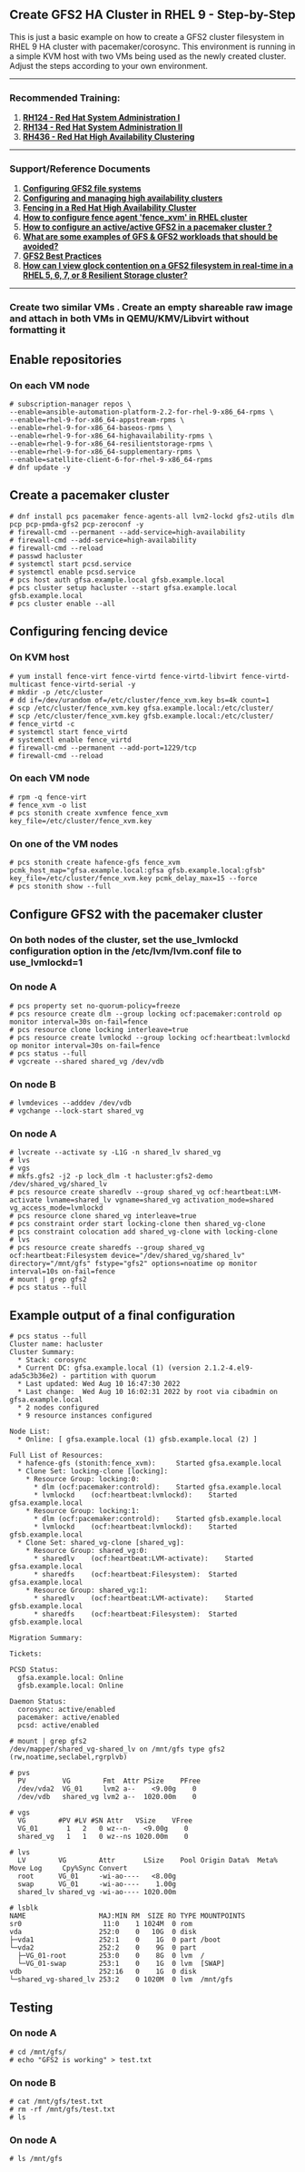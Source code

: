 ## Create GFS2 HA Cluster in RHEL 9 - Step-by-Step
This is just a basic example on how to create a GFS2 cluster filesystem in RHEL 9 HA cluster with pacemaker/corosync. This environment is running in a simple KVM host with two VMs being used as the newly created cluster. Adjust the steps according to your own environment.

---

### Recommended Training:

1. [**RH124 - Red Hat System Administration I**](https://www.redhat.com/en/services/training/rh124-red-hat-system-administration-i)
2. [**RH134 - Red Hat System Administration II**](https://www.redhat.com/en/services/training/rh134-red-hat-system-administration-ii)
3. [**RH436 - Red Hat High Availability Clustering**](https://www.redhat.com/en/services/training/rh436-red-hat-high-availability-clustering)

---

### Support/Reference Documents

1. **[Configuring GFS2 file systems](https://access.redhat.com/documentation/en-us/red_hat_enterprise_linux/9/html/configuring_gfs2_file_systems/index)**
2. **[Configuring and managing high availability clusters](https://access.redhat.com/documentation/en-us/red_hat_enterprise_linux/9/html/configuring_and_managing_high_availability_clusters/index)**
3. **[Fencing in a Red Hat High Availability Cluster](https://access.redhat.com/solutions/15575)**
4. **[How to configure fence agent 'fence_xvm' in RHEL cluster](https://access.redhat.com/solutions/917833)**
5. **[How to configure an active/active GFS2 in a pacemaker cluster ?](https://access.redhat.com/solutions/3608301)**
6. **[What are some examples of GFS & GFS2 workloads that should be avoided?](https://access.redhat.com/solutions/41223)**
7. **[GFS2 Best Practices](https://access.redhat.com/articles/216503)**
8. **[How can I view glock contention on a GFS2 filesystem in real-time in a RHEL 5, 6, 7, or 8 Resilient Storage cluster?](https://access.redhat.com/articles/666533)**

---

### Create two similar VMs . Create an empty shareable raw image and attach in both VMs in QEMU/KMV/Libvirt without formatting it

## Enable repositories
### On each VM node

    # subscription-manager repos \
    --enable=ansible-automation-platform-2.2-for-rhel-9-x86_64-rpms \
    --enable=rhel-9-for-x86_64-appstream-rpms \
    --enable=rhel-9-for-x86_64-baseos-rpms \
    --enable=rhel-9-for-x86_64-highavailability-rpms \
    --enable=rhel-9-for-x86_64-resilientstorage-rpms \
    --enable=rhel-9-for-x86_64-supplementary-rpms \
    --enable=satellite-client-6-for-rhel-9-x86_64-rpms
    # dnf update -y

## Create a pacemaker cluster

    # dnf install pcs pacemaker fence-agents-all lvm2-lockd gfs2-utils dlm pcp pcp-pmda-gfs2 pcp-zeroconf -y
    # firewall-cmd --permanent --add-service=high-availability
    # firewall-cmd --add-service=high-availability
    # firewall-cmd --reload
    # passwd hacluster
    # systemctl start pcsd.service
    # systemctl enable pcsd.service
    # pcs host auth gfsa.example.local gfsb.example.local
    # pcs cluster setup hacluster --start gfsa.example.local gfsb.example.local
    # pcs cluster enable --all

## Configuring fencing device
### On KVM host

    # yum install fence-virt fence-virtd fence-virtd-libvirt fence-virtd-multicast fence-virtd-serial -y
    # mkdir -p /etc/cluster
    # dd if=/dev/urandom of=/etc/cluster/fence_xvm.key bs=4k count=1
    # scp /etc/cluster/fence_xvm.key gfsa.example.local:/etc/cluster/
    # scp /etc/cluster/fence_xvm.key gfsb.example.local:/etc/cluster/
    # fence_virtd -c
    # systemctl start fence_virtd
    # systemctl enable fence_virtd
    # firewall-cmd --permanent --add-port=1229/tcp
    # firewall-cmd --reload

### On each VM node

    # rpm -q fence-virt
    # fence_xvm -o list
    # pcs stonith create xvmfence fence_xvm key_file=/etc/cluster/fence_xvm.key

### On one of the VM nodes

    # pcs stonith create hafence-gfs fence_xvm pcmk_host_map="gfsa.example.local:gfsa gfsb.example.local:gfsb" key_file=/etc/cluster/fence_xvm.key pcmk_delay_max=15 --force
    # pcs stonith show --full

## Configure GFS2 with the pacemaker cluster
### On both nodes of the cluster, set the use_lvmlockd configuration option in the /etc/lvm/lvm.conf file to use_lvmlockd=1
### On node A

    # pcs property set no-quorum-policy=freeze
    # pcs resource create dlm --group locking ocf:pacemaker:controld op monitor interval=30s on-fail=fence
    # pcs resource clone locking interleave=true
    # pcs resource create lvmlockd --group locking ocf:heartbeat:lvmlockd op monitor interval=30s on-fail=fence
    # pcs status --full
    # vgcreate --shared shared_vg /dev/vdb

### On node B

    # lvmdevices --adddev /dev/vdb
    # vgchange --lock-start shared_vg

### On node A

    # lvcreate --activate sy -L1G -n shared_lv shared_vg
    # lvs
    # vgs
    # mkfs.gfs2 -j2 -p lock_dlm -t hacluster:gfs2-demo /dev/shared_vg/shared_lv
    # pcs resource create sharedlv --group shared_vg ocf:heartbeat:LVM-activate lvname=shared_lv vgname=shared_vg activation_mode=shared vg_access_mode=lvmlockd
    # pcs resource clone shared_vg interleave=true
    # pcs constraint order start locking-clone then shared_vg-clone
    # pcs constraint colocation add shared_vg-clone with locking-clone
    # lvs
    # pcs resource create sharedfs --group shared_vg ocf:heartbeat:Filesystem device="/dev/shared_vg/shared_lv" directory="/mnt/gfs" fstype="gfs2" options=noatime op monitor interval=10s on-fail=fence
    # mount | grep gfs2
    # pcs status --full

## Example output of a final configuration

    # pcs status --full
    Cluster name: hacluster
    Cluster Summary:
      * Stack: corosync
      * Current DC: gfsa.example.local (1) (version 2.1.2-4.el9-ada5c3b36e2) - partition with quorum
      * Last updated: Wed Aug 10 16:47:30 2022
      * Last change:  Wed Aug 10 16:02:31 2022 by root via cibadmin on gfsa.example.local
      * 2 nodes configured
      * 9 resource instances configured
    
    Node List:
      * Online: [ gfsa.example.local (1) gfsb.example.local (2) ]
    
    Full List of Resources:
      * hafence-gfs	(stonith:fence_xvm):	 Started gfsa.example.local
      * Clone Set: locking-clone [locking]:
        * Resource Group: locking:0:
          * dlm	(ocf:pacemaker:controld):	 Started gfsa.example.local
          * lvmlockd	(ocf:heartbeat:lvmlockd):	 Started gfsa.example.local
        * Resource Group: locking:1:
          * dlm	(ocf:pacemaker:controld):	 Started gfsb.example.local
          * lvmlockd	(ocf:heartbeat:lvmlockd):	 Started gfsb.example.local
      * Clone Set: shared_vg-clone [shared_vg]:
        * Resource Group: shared_vg:0:
          * sharedlv	(ocf:heartbeat:LVM-activate):	 Started gfsa.example.local
          * sharedfs	(ocf:heartbeat:Filesystem):	 Started gfsa.example.local
        * Resource Group: shared_vg:1:
          * sharedlv	(ocf:heartbeat:LVM-activate):	 Started gfsb.example.local
          * sharedfs	(ocf:heartbeat:Filesystem):	 Started gfsb.example.local
    
    Migration Summary:
    
    Tickets:
    
    PCSD Status:
      gfsa.example.local: Online
      gfsb.example.local: Online
    
    Daemon Status:
      corosync: active/enabled
      pacemaker: active/enabled
      pcsd: active/enabled

    # mount | grep gfs2
    /dev/mapper/shared_vg-shared_lv on /mnt/gfs type gfs2     (rw,noatime,seclabel,rgrplvb)
    
    # pvs
      PV         VG        Fmt  Attr PSize    PFree
      /dev/vda2  VG_01     lvm2 a--    <9.00g    0 
      /dev/vdb   shared_vg lvm2 a--  1020.00m    0 
      
    # vgs
      VG        #PV #LV #SN Attr   VSize    VFree
      VG_01       1   2   0 wz--n-   <9.00g    0 
      shared_vg   1   1   0 wz--ns 1020.00m    0 
      
    # lvs
      LV        VG        Attr       LSize    Pool Origin Data%  Meta%  Move Log     Cpy%Sync Convert
      root      VG_01     -wi-ao----   <8.00g                                                    
      swap      VG_01     -wi-ao----    1.00g                                                    
      shared_lv shared_vg -wi-ao---- 1020.00m       
                                                   
    # lsblk
    NAME                  MAJ:MIN RM  SIZE RO TYPE MOUNTPOINTS
    sr0                    11:0    1 1024M  0 rom  
    vda                   252:0    0   10G  0 disk 
    ├─vda1                252:1    0    1G  0 part /boot
    └─vda2                252:2    0    9G  0 part 
      ├─VG_01-root        253:0    0    8G  0 lvm  /
      └─VG_01-swap        253:1    0    1G  0 lvm  [SWAP]
    vdb                   252:16   0    1G  0 disk 
    └─shared_vg-shared_lv 253:2    0 1020M  0 lvm  /mnt/gfs

## Testing

### On node A
    # cd /mnt/gfs/
    # echo "GFS2 is working" > test.txt

### On node B

    # cat /mnt/gfs/test.txt
    # rm -rf /mnt/gfs/test.txt
    # ls

### On node A

    # ls /mnt/gfs
